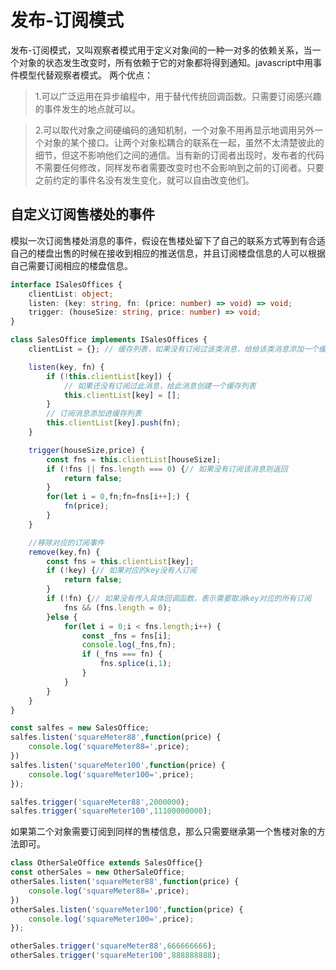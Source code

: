 # 发布-订阅模式
发布-订阅模式，又叫观察者模式用于定义对象间的一种一对多的依赖关系，当一个对象的状态发生改变时，所有依赖于它的对象都将得到通知。javascript中用事件模型代替观察者模式。
两个优点：
> 1.可以广泛运用在异步编程中，用于替代传统回调函数。只需要订阅感兴趣的事件发生的地点就可以。

> 2.可以取代对象之间硬编码的通知机制，一个对象不用再显示地调用另外一个对象的某个接口。让两个对象松耦合的联系在一起，虽然不太清楚彼此的细节，但这不影响他们之间的通信。当有新的订阅者出现时，发布者的代码不需要任何修改，同样发布者需要改变时也不会影响到之前的订阅者。只要之前约定的事件名没有发生变化，就可以自由改变他们。

## 自定义订阅售楼处的事件
模拟一次订阅售楼处消息的事件，假设在售楼处留下了自己的联系方式等到有合适自己的楼盘出售的时候在接收到相应的推送信息，并且订阅楼盘信息的人可以根据自己需要订阅相应的楼盘信息。
```typescript
interface ISalesOffices {
    clientList: object;
    listen: (key: string, fn: (price: number) => void) => void;
    trigger: (houseSize: string, price: number) => void;
}

class SalesOffice implements ISalesOffices {
    clientList = {}; // 缓存列表，如果没有订阅过该类消息，给给该类消息添加一个缓存列表

    listen(key, fn) {
        if (!this.clientList[key]) {
            // 如果还没有订阅过此消息，给此消息创建一个缓存列表
            this.clientList[key] = [];
        }
        // 订阅消息添加进缓存列表
        this.clientList[key].push(fn);
    }

    trigger(houseSize,price) {
        const fns = this.clientList[houseSize];
        if (!fns || fns.length === 0) {// 如果没有订阅该消息则返回
            return false;
        }
        for(let i = 0,fn;fn=fns[i++];) {
            fn(price);
        }
    }

    //移除对应的订阅事件
    remove(key,fn) {
        const fns = this.clientList[key];
        if (!key) {// 如果对应的key没有人订阅
            return false;
        }
        if (!fn) {// 如果没有传入具体回调函数，表示需要取消key对应的所有订阅
            fns && (fns.length = 0);
        }else {
            for(let i = 0;i < fns.length;i++) {
                const _fns = fns[i];
                console.log(_fns,fn);
                if (_fns === fn) {
                    fns.splice(i,1);
                }
            }
        }
    }
}

const salfes = new SalesOffice;
salfes.listen('squareMeter88',function(price) {
    console.log('squareMeter88=',price);
})
salfes.listen('squareMeter100',function(price) {
    console.log('squareMeter100=',price);
});

salfes.trigger('squareMeter88',2000000);
salfes.trigger('squareMeter100',11100000000);
```
如果第二个对象需要订阅到同样的售楼信息，那么只需要继承第一个售楼对象的方法即可。
```typescript
class OtherSaleOffice extends SalesOffice{}
const otherSales = new OtherSaleOffice;
otherSales.listen('squareMeter88',function(price) {
    console.log('squareMeter88=',price);
})
otherSales.listen('squareMeter100',function(price) {
    console.log('squareMeter100=',price);
});

otherSales.trigger('squareMeter88',666666666);
otherSales.trigger('squareMeter100',888888888);
```